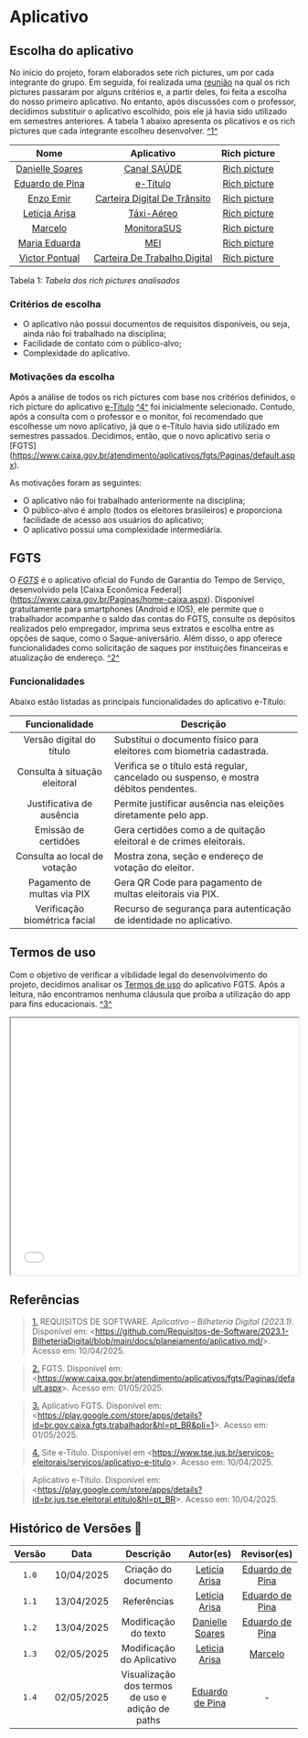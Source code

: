 # Aplicativo

## Escolha do aplicativo

No início do projeto, foram elaborados sete rich pictures, um por cada integrante do grupo. Em seguida, foi realizada uma [reunião](../../atas/ata_07_04) na qual os rich pictures passaram por alguns critérios e, a partir deles, foi feita a escolha do nosso primeiro aplicativo. No entanto, após discussões com o professor, decidimos substituir o aplicativo escolhido, pois ele já havia sido utilizado em semestres anteriores. A tabela 1 abaixo apresenta os plicativos e os rich pictures que cada integrante escolheu desenvolver. <a id="anchor_1" href="#REF1">^1^</a>

| Nome | Aplicativo | Rich picture |
| :-: | :-: | :-: |
| [Danielle Soares](https://github.com/danielle-soaress) | [Canal SAÚDE](https://play.google.com/store/apps/details?id=canalsaudev2.com&hl=pt_BR) | [Rich picture](../../assets/rich-pictures-analisados/Danielle.png)  |
| [Eduardo de Pina](https://github.com/eduardodpms) | [e-Título](https://play.google.com/store/apps/details?id=br.jus.tse.eleitoral.etitulo&hl=pt_BR) | [Rich picture](../../assets/rich-pictures-analisados/Eduardo.jpeg) |
| [Enzo Emir](https://github.com/EnzoEmir) | [Carteira Digital De Trânsito](https://play.google.com/store/apps/details?id=br.gov.serpro.cnhe&hl=pt_BR) | [Rich picture](../../assets/rich-pictures-analisados/Enzo.png) | 
| [Leticia Arisa](https://github.com/Leticia-Arisa-K-Higa) | [Táxi-Aéreo](https://play.google.com/store/apps/details?id=br.gov.anac.ctaxmobile&hl=pt_BR) | [Rich picture](../../assets/rich-pictures-analisados/Leticia.png) |
| [Marcelo](https://github.com/MM4k) | [MonitoraSUS](https://play.google.com/store/apps/details?id=br.fiocruz.msmonitorasus&hl=pt_BR) | [Rich picture](../../assets/rich-pictures-analisados/Marcelo.png) |
| [Maria Eduarda](https://github.com/dudaa28) | [MEI](https://play.google.com/store/apps/details?id=br.gov.fazenda.receita.mei&hl=pt_BR) | [Rich picture](../../assets/rich-pictures-analisados/Maria_Eduarda.png) |
| [Victor Pontual](https://github.com/VictorPontual) | [Carteira De Trabalho Digital](https://play.google.com/store/apps/details?id=br.gov.dataprev.carteiradigital&hl=pt_BR) | [Rich picture](../../assets/rich-pictures-analisados/Victor.jpeg) |

Tabela 1: *Tabela dos rich pictures analisados*

### Critérios de escolha

* O aplicativo não possui documentos de requisitos disponíveis, ou seja, ainda não foi trabalhado na disciplina;
* Facilidade de contato com o público-alvo;
* Complexidade do aplicativo.

### Motivações da escolha

Após a análise de todos os rich pictures com base nos critérios definidos, o rich picture do aplicativo [e-Título](https://www.tse.jus.br/servicos-eleitorais/servicos/aplicativo-e-titulo) <a id="anchor_4" href="#ref4">^4^</a> foi inicialmente selecionado. Contudo, após a consulta com o professor e o monitor, foi recomendado que escolhesse um novo aplicativo, já que o e-Título havia sido utilizado em semestres passados. Decidimos, então, que o novo aplicativo seria o [FGTS] (https://www.caixa.gov.br/atendimento/aplicativos/fgts/Paginas/default.aspx).

As motivações foram as seguintes:

* O aplicativo não foi trabalhado anteriormente na disciplina;
* O público-alvo é amplo (todos os eleitores brasileiros) e proporciona facilidade de acesso aos usuários do aplicativo;
* O aplicativo possui uma complexidade intermediária.

## FGTS

O [*FGTS*](https://play.google.com/store/apps/details?id=br.gov.caixa.fgts.trabalhador&hl=pt_BR&pli=1) é o aplicativo oficial do Fundo de Garantia do Tempo de Serviço, desenvolvido pela [Caixa Econômica Federal] (https://www.caixa.gov.br/Paginas/home-caixa.aspx). Disponível gratuitamente para smartphones (Android e IOS), ele permite que o trabalhador acompanhe o saldo das contas do FGTS, consulte os depósitos realizados pelo empregador, imprima seus extratos e escolha entre as opções de saque, como o Saque-aniversário. Além disso, o app oferece funcionalidades como solicitação de saques por instituições financeiras e atualização de endereço. <a id="anchor_2" href="#ref2">^2^</a>

### Funcionalidades

Abaixo estão listadas as principais funcionalidades do aplicativo e-Título:

| Funcionalidade | Descrição |
| :-: | - |
| Versão digital do título | Substitui o documento físico para eleitores com biometria cadastrada. |
| Consulta à situação eleitoral | Verifica se o título está regular, cancelado ou suspenso, e mostra débitos pendentes. |
| Justificativa de ausência | Permite justificar ausência nas eleições diretamente pelo app.|
| Emissão de certidões  | Gera certidões como a de quitação eleitoral e de crimes eleitorais.|
| Consulta ao local de votação | Mostra zona, seção e endereço de votação do eleitor.|
| Pagamento de multas via PIX | Gera QR Code para pagamento de multas eleitorais via PIX.|
| Verificação biométrica facial | Recurso de segurança para autenticação de identidade no aplicativo.|

## Termos de uso

Com o objetivo de verificar a vibilidade legal do desenvolvimento do projeto, decidimos analisar os [Termos de uso](../../assets/Termos_de_uso_FGTS.pdf) do aplicativo FGTS. Após a leitura, não encontramos nenhuma cláusula que proíba a utilização do app para fins educacionais. <a id="anchor_3" href="#ref3">^3^</a>

<iframe src="../../assets/Termos_de_uso_FGTS.pdf" width="100%" height="450px">
    Este navegador não suporta PDFs. Faça o download <a href="../../assets/Termos_de_uso_FGTS.pdf">aqui</a>.
</iframe>

<br>

## Referências

> <a id="REF1" href="#anchor_1">1.</a> REQUISITOS DE SOFTWARE. *Aplicativo – Bilheteria Digital (2023.1)*. Disponível em: <<https://github.com/Requisitos-de-Software/2023.1-BilheteriaDigital/blob/main/docs/planejamento/aplicativo.md/>>. Acesso em: 10/04/2025.

> <a id="REF2" href="#anchor_2">2.</a> FGTS. Disponível em: <<https://www.caixa.gov.br/atendimento/aplicativos/fgts/Paginas/default.aspx>>. Acesso em: 01/05/2025.

> <a id="REF3" href="#anchor_3">3.</a> Aplicativo FGTS. Disponível em: <<https://play.google.com/store/apps/details?id=br.gov.caixa.fgts.trabalhador&hl=pt_BR&pli=1>>. Acesso em: 01/05/2025.

> <a id="REF4" href="#anchor_4">4.</a> Site e-Título. Disponível em <<https://www.tse.jus.br/servicos-eleitorais/servicos/aplicativo-e-titulo>>. Acesso em: 10/04/2025.

> Aplicativo e-Título. Disponível em: <<https://play.google.com/store/apps/details?id=br.jus.tse.eleitoral.etitulo&hl=pt_BR>>. Acesso em: 10/04/2025.



## Histórico de Versões 📅

| Versão | Data | Descrição | Autor(es) | Revisor(es) |
| :-: | :-: | :-: | :-: | :-: |
| `1.0` | 10/04/2025 | Criação do documento | [Leticia Arisa](https://github.com/Leticia-Arisa-K-Higa) | [Eduardo de Pina](https://github.com/eduardodpms) |
| `1.1` | 13/04/2025 | Referências | [Leticia Arisa](https://github.com/Leticia-Arisa-K-Higa) | [Eduardo de Pina](https://github.com/eduardodpms) |
| `1.2` | 13/04/2025 | Modificação do texto | [Danielle Soares](https://github.com/danielle-soaress) | [Eduardo de Pina](https://github.com/eduardodpms) |
| `1.3` | 02/05/2025 | Modificação do Aplicativo | [Leticia Arisa](https://github.com/Leticia-Arisa-K-Higa) | [Marcelo](https://github.com/MM4k) |
| `1.4` | 02/05/2025 | Visualização dos termos de uso e adição de paths | [Eduardo de Pina](https://github.com/eduardodpms) | - |
